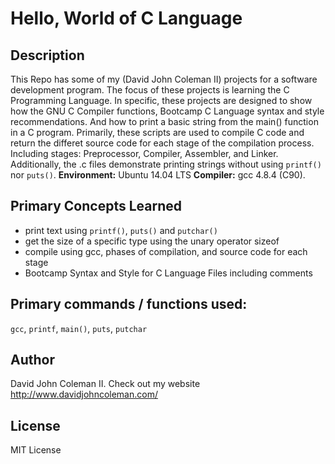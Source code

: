 # Hello, World of C Language

## Description

This Repo has some of my (David John Coleman II) projects for a software development program.
The focus of these projects is learning the C Programming Language.  In
specific, these projects are designed to show how the GNU C Compiler functions,
Bootcamp C Language syntax and style recommendations.  And how to print a basic
string from the main() function in a C program.  Primarily, these scripts are
used to compile C code and return the differet source code for each stage of the
compilation process.  Including stages: Preprocessor, Compiler, Assembler, and
Linker.  Additionally, the .c files demonstrate printing strings without using
``printf()`` nor ``puts()``.  __Environment:__ Ubuntu 14.04 LTS  __Compiler:__
gcc 4.8.4 (C90).

## Primary Concepts Learned

* print text using ``printf()``, ``puts()`` and ``putchar()``
* get the size of a specific type using the unary operator sizeof
* compile using gcc, phases of compilation, and source code for each stage
* Bootcamp Syntax and Style for C Language Files including comments

## Primary commands / functions used:
``gcc``, ``printf``, ``main()``, ``puts``, ``putchar``

## Author

David John Coleman II.	Check out my website http://www.davidjohncoleman.com/

## License

MIT License
